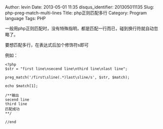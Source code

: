 Author: levin
Date: 2013-05-01 11:35
disqus_identifier: 201305011135
Slug: php-preg-match-multi-lines
Title: php正则匹配多行
Category: Program language
Tags: PHP

一般用php正则匹配时，没有特殊指明，都是匹配一行而已，碰到换行符就自动忽略了。

要想匹配多行，在表达式后加个修饰符s即可<!-- more -->

例如：

    <?php
    $str = "first line\nsecend line\nthird line\nlast line";
    
    preg_match('/first\sline(.*)last\sline/s', $str, $match);
    
    echo $match[1];
    
    /**输出
    secend line
    third line
    匹配成功
    **/
    
    //end
